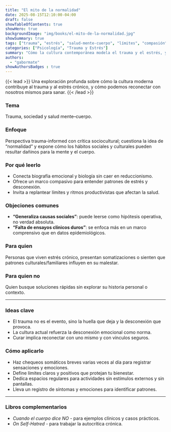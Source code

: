 ```yaml
---
title: "El mito de la normalidad"
date: 2025-08-15T12:10:00-04:00
draft: false
showTableOfContents: true
showHero: true
backgroundImage: "img/books/el-mito-de-la-normalidad.jpg"
showSummary: true
tags: ["trauma", "estrés", "salud-mente-cuerpo", "límites", "compasión"]
categories: ["Psicología", "Trauma y Estrés"]
summary: "Cómo la cultura contemporánea modela el trauma y el estrés, y qué prácticas de reconexión ayudan a recuperar coherencia interna."
authors:
  - "gabormate"
showAuthorsBadges : true
---
```


{{< lead >}}
Una exploración profunda sobre cómo la cultura moderna contribuye al trauma y al estrés crónico, y cómo podemos reconectar con nosotros mismos para sanar.
{{< /lead >}}

### Tema
Trauma, sociedad y salud mente–cuerpo.

### Enfoque
Perspectiva trauma-informed con crítica sociocultural; cuestiona la idea de “normalidad” y expone cómo los hábitos sociales y culturales pueden resultar dañinos para la mente y el cuerpo.

### Por qué leerlo
* Conecta biografía emocional y biología sin caer en reduccionismo.
* Ofrece un marco compasivo para entender patrones de estrés y desconexión.
* Invita a replantear límites y ritmos productivistas que afectan la salud.

### Objeciones comunes
- **“Generaliza causas sociales”**: puede leerse como hipótesis operativa, no verdad absoluta.
- **“Falta de ensayos clínicos duros”**: se enfoca más en un marco comprensivo que en datos epidemiológicos.

### Para quien
Personas que viven estrés crónico, presentan somatizaciones o sienten que patrones culturales/familiares influyen en su malestar.

### Para quien no
Quien busque soluciones rápidas sin explorar su historia personal o contexto.

---

### Ideas clave
- El trauma no es el evento, sino la huella que deja y la desconexión que provoca.
- La cultura actual refuerza la desconexión emocional como norma.
- Curar implica reconectar con uno mismo y con vínculos seguros.

### Cómo aplicarlo
- Haz chequeos somáticos breves varias veces al día para registrar sensaciones y emociones.
- Define límites claros y positivos que protejan tu bienestar.
- Dedica espacios regulares para actividades sin estímulos externos y sin pantallas.
- Lleva un registro de síntomas y emociones para identificar patrones.

---

### Libros complementarios
- *Cuando el cuerpo dice NO* - para ejemplos clínicos y casos prácticos.
- *On Self-Hatred* - para trabajar la autocrítica crónica.
